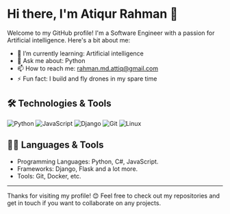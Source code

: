 # Hi there, I'm Atiqur Rahman 👋

Welcome to my GitHub profile! I'm a Software Engineer with a passion for Artificial intelligence. Here's a bit about me:

- 🌱 I’m currently learning: Artificial intelligence
- 💬 Ask me about: Python
- 📫 How to reach me: rahman.md.attiq@gmail.com
- ⚡ Fun fact: I build and fly drones in my spare time


## 🛠️ Technologies & Tools

![Python](https://img.shields.io/badge/-Python-3776AB?logo=python&logoColor=white&style=flat)
![JavaScript](https://img.shields.io/badge/-JavaScript-F7DF1E?logo=javascript&logoColor=black&style=flat)
![Django](https://img.shields.io/badge/-Django-092E20?logo=django&logoColor=white&style=flat)
![Git](https://img.shields.io/badge/-Git-F05032?logo=git&logoColor=white&style=flat)
![Linux](https://img.shields.io/badge/-Linux-FCC624?logo=linux&logoColor=black&style=flat)


## 👨‍💻 Languages & Tools

- Programming Languages: Python, C#, JavaScript.
- Frameworks: Django, Flask and a lot more.
- Tools: Git, Docker, etc.

---

Thanks for visiting my profile! 😊 Feel free to check out my repositories and get in touch if you want to collaborate on any projects.

